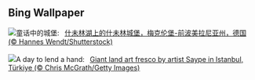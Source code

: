## Bing Wallpaper
![](https://www.bing.com/th?id=OHR.SchwerinerSchloss_ZH-CN2390476345_UHD.jpg&w=1000)童话中的城堡:&nbsp;&ensp;[什未林湖上的什未林城堡，梅克伦堡-前波美拉尼亚州，德国 (© Hannes Wendt/Shutterstock)](https://www.bing.com/th?id=OHR.SchwerinerSchloss_ZH-CN2390476345_UHD.jpg)
<br><br/>
![](https://www.bing.com/th?id=OHR.HumanKindness_EN-US4254216907_UHD.jpg&w=1000)A day to lend a hand:&nbsp;&ensp;[Giant land art fresco by artist Saype in Istanbul, Türkiye (© Chris McGrath/Getty Images)](https://www.bing.com/th?id=OHR.HumanKindness_EN-US4254216907_UHD.jpg)
<br><br/>
